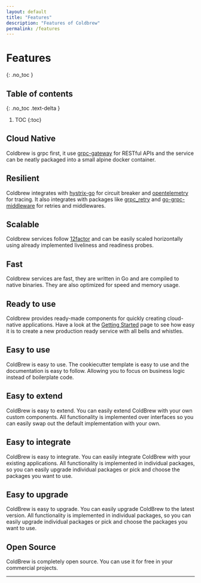 ```yaml
---
layout: default
title: "Features"
description: "Features of Coldbrew"
permalink: /features
---
```

# Features
{: .no_toc }

## Table of contents
{: .no_toc .text-delta }

1. TOC
{:toc} 

## Cloud Native

Coldbrew is grpc first, it use [grpc-gateway] for RESTful APIs and the service can be neatly packaged into a small alpine docker container.

## Resilient

Coldbrew integrates with [hystrix-go] for circuit breaker and [opentelemetry] for tracing. It also integrates with packages like [grpc_retry] and [go-grpc-middleware] for retries and middlewares.

## Scalable

Coldbrew services follow [12factor] and can be easily scaled horizontally using already implemented liveliness and readiness probes.

## Fast

Coldbrew services are fast, they are written in Go and are compiled to native binaries. They are also optimized for speed and memory usage.

## Ready to use

Coldbrew provides ready-made components for quickly creating cloud-native applications. Have a look at the [Getting Started] page to see how easy it is to create a new production ready service with all bells and whistles.

## Easy to use

ColdBrew is easy to use. The cookiecutter template is easy to use and the documentation is easy to follow. Allowing you to focus on business logic instead of boilerplate code.

## Easy to extend

ColdBrew is easy to extend. You can easily extend ColdBrew with your own custom components. All functionality is implemented over interfaces so you can easily swap out the default implementation with your own.

## Easy to integrate

ColdBrew is easy to integrate. You can easily integrate ColdBrew with your existing applications. All functionality is implemented in individual packages, so you can easily upgrade individual packages or pick and choose the packages you want to use.

## Easy to upgrade

ColdBrew is easy to upgrade. You can easily upgrade ColdBrew to the latest version. All functionality is implemented in individual packages, so you can easily upgrade individual packages or pick and choose the packages you want to use.

## Open Source

ColdBrew is completely open source. You can use it for free in your commercial projects.

---
[orion]: https://github.com/carousell/Orion
[grpc]:https://grpc.io/
[grpc-gateway]:https://grpc-ecosystem.github.io/grpc-gateway/
[prometheus]:https://prometheus.io/
[jaeger]:https://www.jaegertracing.io/
[opentracing]:https://opentracing.io/
[hystrix-go]: https://pkg.go.dev/github.com/afex/hystrix-go
[new relic]: https://newrelic.com/
[sentry]: https://sentry.io/
[go-grpc-middleware]: https://pkg.go.dev/github.com/grpc-ecosystem/go-grpc-middleware
[grpc_retry]: https://pkg.go.dev/github.com/grpc-ecosystem/go-grpc-middleware/retry
[opentelemetry]: https://opentelemetry.io/
[DRY]: https://en.wikipedia.org/wiki/Don%27t_repeat_yourself
[12factor]: https://12factor.net/
[getting started]: /getting-started/
